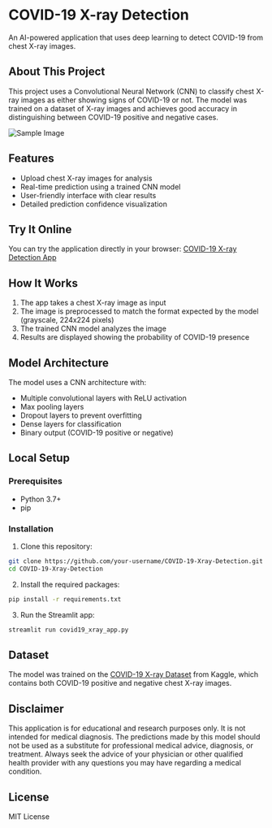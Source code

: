 # COVID-19 X-ray Detection

An AI-powered application that uses deep learning to detect COVID-19 from chest X-ray images.

## About This Project

This project uses a Convolutional Neural Network (CNN) to classify chest X-ray images as either showing signs of COVID-19 or not. The model was trained on a dataset of X-ray images and achieves good accuracy in distinguishing between COVID-19 positive and negative cases.

![Sample Image](https://github.com/username/COVID-19-Xray-Detection/raw/main/images/app_screenshot.png)

## Features

- Upload chest X-ray images for analysis
- Real-time prediction using a trained CNN model
- User-friendly interface with clear results
- Detailed prediction confidence visualization

## Try It Online

You can try the application directly in your browser:
[COVID-19 X-ray Detection App](https://covid19-xray-detector.streamlit.app/)

## How It Works

1. The app takes a chest X-ray image as input
2. The image is preprocessed to match the format expected by the model (grayscale, 224x224 pixels)
3. The trained CNN model analyzes the image
4. Results are displayed showing the probability of COVID-19 presence

## Model Architecture

The model uses a CNN architecture with:
- Multiple convolutional layers with ReLU activation
- Max pooling layers
- Dropout layers to prevent overfitting
- Dense layers for classification
- Binary output (COVID-19 positive or negative)

## Local Setup

### Prerequisites
- Python 3.7+
- pip

### Installation

1. Clone this repository:
```bash
git clone https://github.com/your-username/COVID-19-Xray-Detection.git
cd COVID-19-Xray-Detection
```

2. Install the required packages:
```bash
pip install -r requirements.txt
```

3. Run the Streamlit app:
```bash
streamlit run covid19_xray_app.py
```

## Dataset

The model was trained on the [COVID-19 X-ray Dataset](https://www.kaggle.com/datasets/khoongweihao/covid19-xray-dataset-train-test-sets) from Kaggle, which contains both COVID-19 positive and negative chest X-ray images.

## Disclaimer

This application is for educational and research purposes only. It is not intended for medical diagnosis. The predictions made by this model should not be used as a substitute for professional medical advice, diagnosis, or treatment. Always seek the advice of your physician or other qualified health provider with any questions you may have regarding a medical condition.

## License

MIT License
